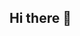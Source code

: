 ## Hi there 👋

<!--
**nmnx001/nmnx001** is a ✨ _special_ ✨ repository because its `README.md` (this file) appears on your GitHub profile.

Here are some ideas to get you started:

- 🔭 I’m currently working on python,javascript,PLC and PCB circiuts.
- 🌱 I’m currently learning javascript and PLC
- 👯 I’m looking to collaborate on ...
- 🤔 I’m looking for help with ...
- 💬 Ask me about ...
- 📫 How to reach me: visual
- 😄 Pronouns: he/him
- ⚡ Fun fact: ...
-->
